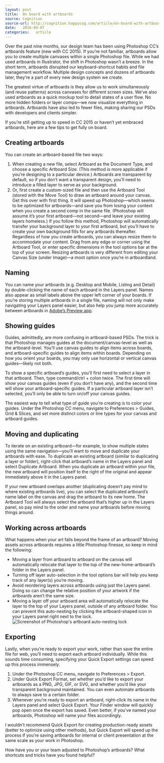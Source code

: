 ```yaml
---
layout: post
title:  On board with artboards
source: Cognition
source-url: http://cognition.happycog.com/article/on-board-with-artboards
date:   2016-04-07
categories:   article
---
```


Over the past nine months, our design team has been using Photoshop CC’s artboards feature (new with CC 2015). If you’re not familiar, artboards allow you to create multiple canvases within a single Photoshop file. While we had used artboards in Illustrator, the shift in Photoshop wasn’t a breeze. In the short term, artboards disrupted our keyboard-shortcut habits and file management workflow. Multiple design concepts and dozens of artboards later, they’re a part of every new design system we create.

The greatest virtue of artboards is they allow us to work simultaneously (and reuse patterns) across canvases for different screen sizes. We’ve also used artboards as a quick mockup tool to detail states of a user flow. No more hidden folders or layer comps—we now visualize everything in artboards. Artboards have also led to fewer files, making sharing our PSDs with developers and clients simpler.

If you’re still getting up to speed in CC 2015 or haven’t yet embraced artboards, here are a few tips to get fully on board.

## Creating artboards

You can create an artboard-based file two ways:

1. When creating a new file, select Artboard as the Document Type, and choose a specific Artboard Size. (This method is more applicable if you’re designing to a particular device.) Artboards are transparent by default, so if you don’t want a transparent design, you’ll need to introduce a filled layer to serve as your background.
2. Or, first create a custom-sized file and then use the Artboard Tool (stored with the Move Tool) to draw an artboard around your canvas. Get this over with first thing. It will speed up Photoshop—which seems to be optimized for artboards—and save you from losing your context when you create a second comp in the same file. (Photoshop will assume it’s your first artboard—not second—and leave your existing layers homeless.) If you follow this method, Photoshop will automatically transfer your background layer to your first artboard, but you’ll have to create your own background fills for any artboards thereafter.
Regardless of how you create artboards, you can always resize them to accommodate your content. Drag from any edge or corner using the Artboard Tool, or enter specific dimensions in the tool options bar at the top of your screen. Resizing artboards is very different from editing your Canvas Size (under Image)—a moot option once you’re in artboardland.

## Naming

You can name your artboards (e.g. Desktop and Mobile, Listing and Detail) by double-clicking the name of each artboard in the Layers panel. Names also appear as small labels above the upper left corner of your boards. If you’re storing multiple artboards in a single file, naming will not only make navigating your Layers panel easier, but also help you jump more accurately between artboards in [Adobe’s Preview app](https://itunes.apple.com/us/app/adobe-preview-cc/id973272286?mt=8).

## Showing guides

Guides, admittedly, are more confusing in artboard-based PSDs. The trick is that Photoshop manages guides at the document/canvas-level as well as the artboard-level. You’ll use canvas guides to align items across boards, and artboard-specific guides to align items within boards. Depending on how you orient your boards, you may only use horizontal or vertical canvas guides—likely not both.

To show a specific artboard’s guides, you’ll first need to select a layer in that artboard. Then, type command/ctrl + colon twice. The first time will show your canvas guides (even if you don’t have any), and the second time will show your artboard-specific guides. If a particular artboard layer isn’t selected, you’ll only be able to turn on/off your canvas guides.

The easiest way to tell what type of guide you’re creating is to color your guides. Under the Photoshop CC menu, navigate to Preferences > Guides, Grid & Slices, and set more distinct colors or line types for your canvas and artboard guides.

## Moving and duplicating

To iterate on an existing artboard—for example, to show multiple states using the same navigation—you’ll want to move and duplicate your artboards with ease. To duplicate an existing artboard (similar to duplicating a layer or folder), right-click that artboard’s name in the Layers panel and select Duplicate Artboard. When you duplicate an artboard within your file, the new artboard will position itself to the right of the original and appear immediately above it in the Layers panel.

If your new artboard overlaps another (duplicating doesn’t pay mind to where existing artboards live), you can select the duplicated artboard’s name label on the canvas and drag the artboard to its new home. The Artboard Tool will always select the artboard that’s higher up in the Layers panel, so pay mind to the order and name your artboards before moving things around.

## Working across artboards

What happens when your art falls beyond the frame of an artboard? Moving assets across artboards requires a little Photoshop finesse, so keep in mind the following:

* Moving a layer from artboard to artboard on the canvas will automatically relocate that layer to the top of the new-home-artboard’s folder in the Layers panel.
* Turning off layer auto-selection in the tool options bar will help you keep track of any layer(s) you’re moving.
* Avoid reordering layers across artboards using just the Layers panel. Doing so can change the relative position of your artwork if the artboards aren’t the same size.
* Moving a layer off your artboard area will automatically relocate the layer to the top of your Layers panel, outside of any artboard folder. You can prevent this auto-nesting by clicking the artboard-shaped icon in your Layers panel right next to the lock.<br><img src="../../../../a/img/articles/artboard-nesting.png" alt="Screenshot of Photoshop's artboard auto-nesting lock">


## Exporting

Lastly, when you’re ready to export your work, rather than save the entire file for web, you’ll need to export each artboard individually. While this sounds time consuming, specifying your Quick Export settings can speed up this process immensely.

1. Under the Photoshop CC menu, navigate to Preferences > Export.
2. Under Quick Export Format, set whether you’d like to export your artboards as a PNG, JPG, GIF, or SVG, and whether you’d like your transparent background maintained. You can even automate artboards to always save to a certain folder.
3. Whenever you’re ready to export an artboard, right-click its name in the Layers panel and select Quick Export. Your Finder window will quickly pop open once the export has saved. Even better, if you’ve named your artboards, Photoshop will name your files accordingly.

I wouldn’t recommend Quick Export for creating production-ready assets (better to optimize using other methods), but Quick Export will speed up the process if you’re saving artboards for internal or client presentation at the same scale as your work in Photoshop.

How have you or your team adjusted to Photoshop’s artboards? What shortcuts and tricks have you found helpful?
